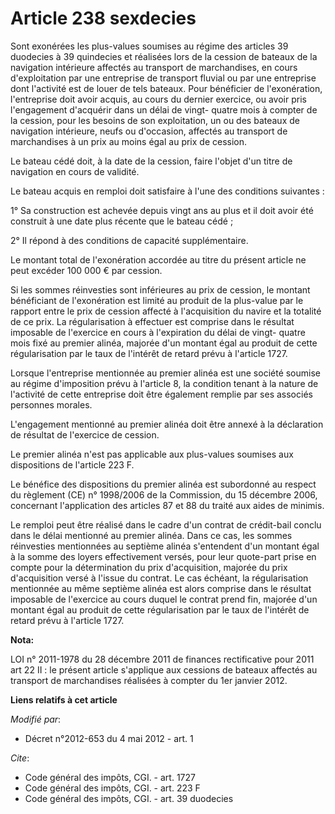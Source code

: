 # Article 238 sexdecies

Sont exonérées les plus-values soumises au régime des articles 39 duodecies à 39 quindecies et réalisées lors de la cession
de bateaux de la navigation intérieure affectés au transport de marchandises, en cours d'exploitation par une entreprise de
transport fluvial ou par une entreprise dont l'activité est de louer de tels bateaux. Pour bénéficier de l'exonération,
l'entreprise doit avoir acquis, au cours du dernier exercice, ou avoir pris l'engagement d'acquérir dans un délai de vingt-
quatre mois à compter de la cession, pour les besoins de son exploitation, un ou des bateaux de navigation intérieure, neufs
ou d'occasion, affectés au transport de marchandises à un prix au moins égal au prix de cession. 

Le bateau cédé doit, à la date de la cession, faire l'objet d'un titre de navigation en cours de validité. 

Le bateau acquis en remploi doit satisfaire à l'une des conditions suivantes : 

1° Sa construction est achevée depuis vingt ans au plus et il doit avoir été construit à une date plus récente que le bateau
cédé ; 

2° Il répond à des conditions de capacité supplémentaire. 

Le montant total de l'exonération accordée au titre du présent article ne peut excéder 100 000 € par cession. 

Si les sommes réinvesties sont inférieures au prix de cession, le montant bénéficiant de l'exonération est limité au produit
de la plus-value par le rapport entre le prix de cession affecté à l'acquisition du navire et la totalité de ce prix. La
régularisation à effectuer est comprise dans le résultat imposable de l'exercice en cours à l'expiration du délai de vingt-
quatre mois fixé au premier alinéa, majorée d'un montant égal au produit de cette régularisation par le taux de l'intérêt de
retard prévu à l'article 1727. 

Lorsque l'entreprise mentionnée au premier alinéa est une société soumise au régime d'imposition prévu à l'article 8, la
condition tenant à la nature de l'activité de cette entreprise doit être également remplie par ses associés personnes
morales. 

L'engagement mentionné au premier alinéa doit être annexé à la déclaration de résultat de l'exercice de cession. 

Le premier alinéa n'est pas applicable aux plus-values soumises aux dispositions de l'article 223 F. 

Le bénéfice des dispositions du premier alinéa est subordonné au respect du règlement (CE) n° 1998/2006 de la Commission, du
15 décembre 2006, concernant l'application des articles 87 et 88 du traité aux aides de minimis. 

Le remploi peut être réalisé dans le cadre d'un contrat de crédit-bail conclu dans le délai mentionné au premier alinéa. Dans
ce cas, les sommes réinvesties mentionnées au septième alinéa s'entendent d'un montant égal à la somme des loyers
effectivement versés, pour leur quote-part prise en compte pour la détermination du prix d'acquisition, majorée du prix
d'acquisition versé à l'issue du contrat. Le cas échéant, la régularisation mentionnée au même septième alinéa est alors
comprise dans le résultat imposable de l'exercice au cours duquel le contrat prend fin, majorée d'un montant égal au produit
de cette régularisation par le taux de l'intérêt de retard prévu à l'article 1727.

**Nota:**

LOI n° 2011-1978 du 28 décembre 2011 de finances rectificative pour 2011 art 22 II : le présent article s'applique aux
cessions de bateaux affectés au transport de marchandises réalisées à compter du 1er janvier 2012.

**Liens relatifs à cet article**

_Modifié par_:

  - Décret n°2012-653 du 4 mai 2012 - art. 1

_Cite_:

  - Code général des impôts, CGI. - art. 1727
  - Code général des impôts, CGI. - art. 223 F
  - Code général des impôts, CGI. - art. 39 duodecies
